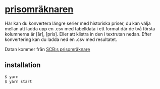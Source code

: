 # [prisomräknaren](https://pap.as/prisomraknare/)

Här kan du konvertera längre serier med historiska priser, du kan välja mellan att ladda upp en .csv med tabelldata i ett format där de två första kolumnerna är [år], [pris]. Eller att klistra in den i textrutan nedan. Efter konvertering kan du ladda ned en .csv med resultatet.

Datan kommer från [SCB:s prisomräknare](https://www.scb.se/hitta-statistik/sverige-i-siffror/prisomraknaren/)

## installation

````bash
$ yarn
$ yarn start

````
